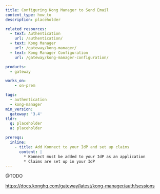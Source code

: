 ```yaml
---
title: Configuring Kong Manager to Send Email
content_type: how_to
description: placeholder

related_resources:
  - text: Authentication
    url: /authentication/
  - text: Kong Manager
    url: /gateway/kong-manager/
  - text: Kong Manager Configuration
    url: /gateway/kong-manager-configuration/

products:
  - gateway

works_on:
    - on-prem

tags:
  - authentication
  - kong-manager
min_version:
  gateway: '3.4'
tldr: 
  q: placeholder
  a: placeholder

prereqs:
  inline:
    - title: Add Konnect to your IdP and set up claims
      content: |
        * Konnect must be added to your IdP as an application
        * Claims are set up in your IdP
---
```



@TODO

https://docs.konghq.com/gateway/latest/kong-manager/auth/sessions
